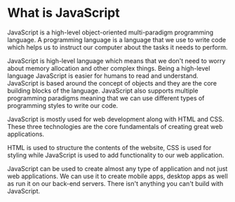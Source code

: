 # What is JavaScript
JavaScript is a high-level object-oriented multi-paradigm programming language. A programming language is a language that we use to write code which helps us to instruct our computer about the tasks it needs to perform.

JavaScript is high-level language which means that we don't need to worry about memory allocation and other complex things. Being a high-level language JavaScript is easier for humans to read and understand. JavaScript is based around the concept of objects and they are the core building blocks of the language. JavaScript also supports multiple programming paradigms meaning that we can use different types of programming styles to write our code.

JavaScript is mostly used for web development along with HTML and CSS. These three technologies are the core fundamentals of creating great web applications.

HTML is used to structure the contents of the website, CSS is used for styling while JavaScript is used to add functionality to our web application.

JavaScript can be used to create almost any type of application and not just web applications. We can use it to create mobile apps, desktop apps as well as run it on our back-end servers.
There isn't anything you can't build with JavaScript.